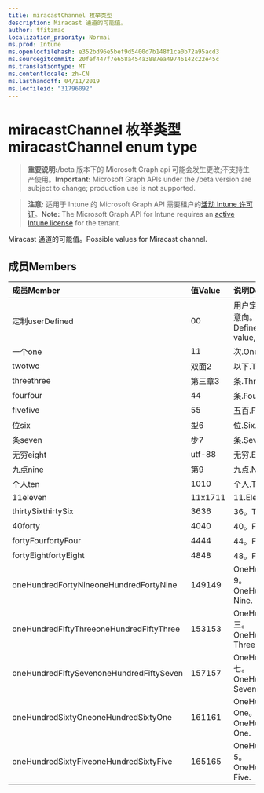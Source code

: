 ```yaml
---
title: miracastChannel 枚举类型
description: Miracast 通道的可能值。
author: tfitzmac
localization_priority: Normal
ms.prod: Intune
ms.openlocfilehash: e352bd96e5bef9d5400d7b148f1ca0b72a95acd3
ms.sourcegitcommit: 20fef447f7e658a454a3887ea49746142c22e45c
ms.translationtype: MT
ms.contentlocale: zh-CN
ms.lasthandoff: 04/11/2019
ms.locfileid: "31796092"
---
```

# <a name="miracastchannel-enum-type"></a><span data-ttu-id="d5c71-103">miracastChannel 枚举类型</span><span class="sxs-lookup"><span data-stu-id="d5c71-103">miracastChannel enum type</span></span>

> <span data-ttu-id="d5c71-104">**重要说明:**/beta 版本下的 Microsoft Graph api 可能会发生更改;不支持生产使用。</span><span class="sxs-lookup"><span data-stu-id="d5c71-104">**Important:** Microsoft Graph APIs under the /beta version are subject to change; production use is not supported.</span></span>

> <span data-ttu-id="d5c71-105">**注意:** 适用于 Intune 的 Microsoft Graph API 需要租户的[活动 Intune 许可证](https://go.microsoft.com/fwlink/?linkid=839381)。</span><span class="sxs-lookup"><span data-stu-id="d5c71-105">**Note:** The Microsoft Graph API for Intune requires an [active Intune license](https://go.microsoft.com/fwlink/?linkid=839381) for the tenant.</span></span>

<span data-ttu-id="d5c71-106">Miracast 通道的可能值。</span><span class="sxs-lookup"><span data-stu-id="d5c71-106">Possible values for Miracast channel.</span></span>

## <a name="members"></a><span data-ttu-id="d5c71-107">成员</span><span class="sxs-lookup"><span data-stu-id="d5c71-107">Members</span></span>
|<span data-ttu-id="d5c71-108">成员</span><span class="sxs-lookup"><span data-stu-id="d5c71-108">Member</span></span>|<span data-ttu-id="d5c71-109">值</span><span class="sxs-lookup"><span data-stu-id="d5c71-109">Value</span></span>|<span data-ttu-id="d5c71-110">说明</span><span class="sxs-lookup"><span data-stu-id="d5c71-110">Description</span></span>|
|:---|:---|:---|
|<span data-ttu-id="d5c71-111">定制</span><span class="sxs-lookup"><span data-stu-id="d5c71-111">userDefined</span></span>|<span data-ttu-id="d5c71-112">0</span><span class="sxs-lookup"><span data-stu-id="d5c71-112">0</span></span>|<span data-ttu-id="d5c71-113">用户定义, 默认值, 无意向。</span><span class="sxs-lookup"><span data-stu-id="d5c71-113">User Defined, default value, no intent.</span></span>|
|<span data-ttu-id="d5c71-114">一个</span><span class="sxs-lookup"><span data-stu-id="d5c71-114">one</span></span>|<span data-ttu-id="d5c71-115">1</span><span class="sxs-lookup"><span data-stu-id="d5c71-115">1</span></span>|<span data-ttu-id="d5c71-116">次.</span><span class="sxs-lookup"><span data-stu-id="d5c71-116">One.</span></span>|
|<span data-ttu-id="d5c71-117">two</span><span class="sxs-lookup"><span data-stu-id="d5c71-117">two</span></span>|<span data-ttu-id="d5c71-118">双面</span><span class="sxs-lookup"><span data-stu-id="d5c71-118">2</span></span>|<span data-ttu-id="d5c71-119">以下.</span><span class="sxs-lookup"><span data-stu-id="d5c71-119">Two.</span></span>|
|<span data-ttu-id="d5c71-120">three</span><span class="sxs-lookup"><span data-stu-id="d5c71-120">three</span></span>|<span data-ttu-id="d5c71-121">第三章</span><span class="sxs-lookup"><span data-stu-id="d5c71-121">3</span></span>|<span data-ttu-id="d5c71-122">条.</span><span class="sxs-lookup"><span data-stu-id="d5c71-122">Three.</span></span>|
|<span data-ttu-id="d5c71-123">four</span><span class="sxs-lookup"><span data-stu-id="d5c71-123">four</span></span>|<span data-ttu-id="d5c71-124">4</span><span class="sxs-lookup"><span data-stu-id="d5c71-124">4</span></span>|<span data-ttu-id="d5c71-125">条.</span><span class="sxs-lookup"><span data-stu-id="d5c71-125">Four.</span></span>|
|<span data-ttu-id="d5c71-126">five</span><span class="sxs-lookup"><span data-stu-id="d5c71-126">five</span></span>|<span data-ttu-id="d5c71-127">5</span><span class="sxs-lookup"><span data-stu-id="d5c71-127">5</span></span>|<span data-ttu-id="d5c71-128">五百.</span><span class="sxs-lookup"><span data-stu-id="d5c71-128">Five.</span></span>|
|<span data-ttu-id="d5c71-129">位</span><span class="sxs-lookup"><span data-stu-id="d5c71-129">six</span></span>|<span data-ttu-id="d5c71-130">型</span><span class="sxs-lookup"><span data-stu-id="d5c71-130">6</span></span>|<span data-ttu-id="d5c71-131">位.</span><span class="sxs-lookup"><span data-stu-id="d5c71-131">Six.</span></span>|
|<span data-ttu-id="d5c71-132">条</span><span class="sxs-lookup"><span data-stu-id="d5c71-132">seven</span></span>|<span data-ttu-id="d5c71-133">步</span><span class="sxs-lookup"><span data-stu-id="d5c71-133">7</span></span>|<span data-ttu-id="d5c71-134">条.</span><span class="sxs-lookup"><span data-stu-id="d5c71-134">Seven.</span></span>|
|<span data-ttu-id="d5c71-135">无穷</span><span class="sxs-lookup"><span data-stu-id="d5c71-135">eight</span></span>|<span data-ttu-id="d5c71-136">utf-8</span><span class="sxs-lookup"><span data-stu-id="d5c71-136">8</span></span>|<span data-ttu-id="d5c71-137">无穷.</span><span class="sxs-lookup"><span data-stu-id="d5c71-137">Eight.</span></span>|
|<span data-ttu-id="d5c71-138">九点</span><span class="sxs-lookup"><span data-stu-id="d5c71-138">nine</span></span>|<span data-ttu-id="d5c71-139">第</span><span class="sxs-lookup"><span data-stu-id="d5c71-139">9</span></span>|<span data-ttu-id="d5c71-140">九点.</span><span class="sxs-lookup"><span data-stu-id="d5c71-140">Nine.</span></span>|
|<span data-ttu-id="d5c71-141">个人</span><span class="sxs-lookup"><span data-stu-id="d5c71-141">ten</span></span>|<span data-ttu-id="d5c71-142">10</span><span class="sxs-lookup"><span data-stu-id="d5c71-142">10</span></span>|<span data-ttu-id="d5c71-143">个人.</span><span class="sxs-lookup"><span data-stu-id="d5c71-143">Ten.</span></span>|
|<span data-ttu-id="d5c71-144">11</span><span class="sxs-lookup"><span data-stu-id="d5c71-144">eleven</span></span>|<span data-ttu-id="d5c71-145">11x17</span><span class="sxs-lookup"><span data-stu-id="d5c71-145">11</span></span>|<span data-ttu-id="d5c71-146">11.</span><span class="sxs-lookup"><span data-stu-id="d5c71-146">Eleven.</span></span>|
|<span data-ttu-id="d5c71-147">thirtySix</span><span class="sxs-lookup"><span data-stu-id="d5c71-147">thirtySix</span></span>|<span data-ttu-id="d5c71-148">36</span><span class="sxs-lookup"><span data-stu-id="d5c71-148">36</span></span>|<span data-ttu-id="d5c71-149">36。</span><span class="sxs-lookup"><span data-stu-id="d5c71-149">Thirty-Six.</span></span>|
|<span data-ttu-id="d5c71-150">40</span><span class="sxs-lookup"><span data-stu-id="d5c71-150">forty</span></span>|<span data-ttu-id="d5c71-151">40</span><span class="sxs-lookup"><span data-stu-id="d5c71-151">40</span></span>|<span data-ttu-id="d5c71-152">40。</span><span class="sxs-lookup"><span data-stu-id="d5c71-152">Forty.</span></span>|
|<span data-ttu-id="d5c71-153">fortyFour</span><span class="sxs-lookup"><span data-stu-id="d5c71-153">fortyFour</span></span>|<span data-ttu-id="d5c71-154">44</span><span class="sxs-lookup"><span data-stu-id="d5c71-154">44</span></span>|<span data-ttu-id="d5c71-155">44。</span><span class="sxs-lookup"><span data-stu-id="d5c71-155">Forty-Four.</span></span>|
|<span data-ttu-id="d5c71-156">fortyEight</span><span class="sxs-lookup"><span data-stu-id="d5c71-156">fortyEight</span></span>|<span data-ttu-id="d5c71-157">48</span><span class="sxs-lookup"><span data-stu-id="d5c71-157">48</span></span>|<span data-ttu-id="d5c71-158">48。</span><span class="sxs-lookup"><span data-stu-id="d5c71-158">Forty-Eight.</span></span>|
|<span data-ttu-id="d5c71-159">oneHundredFortyNine</span><span class="sxs-lookup"><span data-stu-id="d5c71-159">oneHundredFortyNine</span></span>|<span data-ttu-id="d5c71-160">149</span><span class="sxs-lookup"><span data-stu-id="d5c71-160">149</span></span>|<span data-ttu-id="d5c71-161">OneHundredForty-9。</span><span class="sxs-lookup"><span data-stu-id="d5c71-161">OneHundredForty-Nine.</span></span>|
|<span data-ttu-id="d5c71-162">oneHundredFiftyThree</span><span class="sxs-lookup"><span data-stu-id="d5c71-162">oneHundredFiftyThree</span></span>|<span data-ttu-id="d5c71-163">153</span><span class="sxs-lookup"><span data-stu-id="d5c71-163">153</span></span>|<span data-ttu-id="d5c71-164">OneHundredFifty-三。</span><span class="sxs-lookup"><span data-stu-id="d5c71-164">OneHundredFifty-Three.</span></span>|
|<span data-ttu-id="d5c71-165">oneHundredFiftySeven</span><span class="sxs-lookup"><span data-stu-id="d5c71-165">oneHundredFiftySeven</span></span>|<span data-ttu-id="d5c71-166">157</span><span class="sxs-lookup"><span data-stu-id="d5c71-166">157</span></span>|<span data-ttu-id="d5c71-167">OneHundredFifty-七。</span><span class="sxs-lookup"><span data-stu-id="d5c71-167">OneHundredFifty-Seven.</span></span>|
|<span data-ttu-id="d5c71-168">oneHundredSixtyOne</span><span class="sxs-lookup"><span data-stu-id="d5c71-168">oneHundredSixtyOne</span></span>|<span data-ttu-id="d5c71-169">161</span><span class="sxs-lookup"><span data-stu-id="d5c71-169">161</span></span>|<span data-ttu-id="d5c71-170">OneHundredSixty-One。</span><span class="sxs-lookup"><span data-stu-id="d5c71-170">OneHundredSixty-One.</span></span>|
|<span data-ttu-id="d5c71-171">oneHundredSixtyFive</span><span class="sxs-lookup"><span data-stu-id="d5c71-171">oneHundredSixtyFive</span></span>|<span data-ttu-id="d5c71-172">165</span><span class="sxs-lookup"><span data-stu-id="d5c71-172">165</span></span>|<span data-ttu-id="d5c71-173">OneHundredSixty-5。</span><span class="sxs-lookup"><span data-stu-id="d5c71-173">OneHundredSixty-Five.</span></span>|





